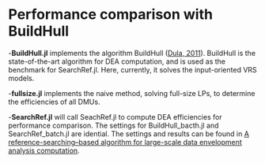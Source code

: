 # Performance comparison with BuildHull
 
 
-**BuildHull.jl** implements the algorithm BuildHull ([Dula, 2011](https://doi.org/10.1287/ijoc.1100.0400)). BuildHull is the state-of-the-art algorithm for DEA computation, and is used as the benchmark for SearchRef.jl. Here, currently, it solves the input-oriented VRS models. 

-**fullsize.jl** implements the naive method, solving full-size LPs, to determine the efficiencies of all DMUs.

-**SearchRef.jl** will call SeachRef.jl to compute DEA efficiencies for performance comparison. The settings for BuildHull_bacth.jl and SearchRef_batch.jl are idential. The settings and results can be found in [A reference-searching–based algorithm for large-scale data envelopment analysis computation](https://arxiv.org/abs/1710.10482/).   
